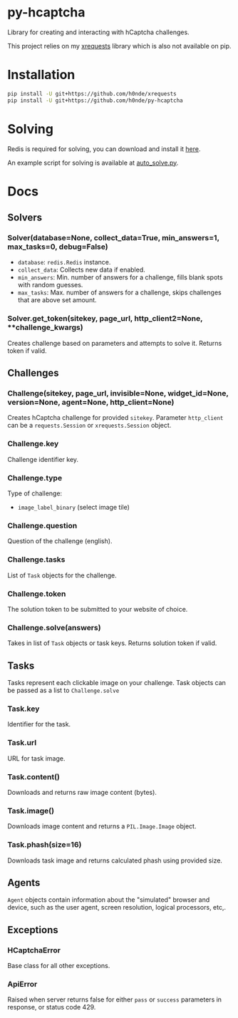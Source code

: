 # py-hcaptcha
 
Library for creating and interacting with hCaptcha challenges.

This project relies on my [xrequests](https://github.com/h0nde/xrequests) library which is also not available on pip.

# Installation
```bash
pip install -U git+https://github.com/h0nde/xrequests
pip install -U git+https://github.com/h0nde/py-hcaptcha
```

# Solving
Redis is required for solving, you can download and install it [here](https://redislabs.com/blog/redis-on-windows-10/).

An example script for solving is available at [auto_solve.py](https://github.com/h0nde/py-hcaptcha/blob/main/examples/auto_solve.py).

# Docs

## Solvers
### Solver(database=None, collect_data=True, min_answers=1, max_tasks=0, debug=False)
- `database`: `redis.Redis` instance.
- `collect_data`: Collects new data if enabled.
- `min_answers`: Min. number of answers for a challenge, fills blank spots with random guesses.
- `max_tasks`: Max. number of answers for a challenge, skips challenges that are above set amount.

### Solver.get_token(sitekey, page_url, http_client2=None, **challenge_kwargs)
Creates challenge based on parameters and attempts to solve it. Returns token if valid.

## Challenges
### Challenge(sitekey, page_url, invisible=None, widget_id=None, version=None, agent=None, http_client=None)
Creates hCaptcha challenge for provided `sitekey`. Parameter `http_client` can be a `requests.Session` or `xrequests.Session` object.

### Challenge.key
Challenge identifier key.

### Challenge.type
Type of challenge:
- `image_label_binary` (select image tile)

### Challenge.question
Question of the challenge (english).

### Challenge.tasks
List of `Task` objects for the challenge.

### Challenge.token
The solution token to be submitted to your website of choice.

### Challenge.solve(answers)
Takes in list of `Task` objects or task keys.
Returns solution token if valid.

## Tasks
Tasks represent each clickable image on your challenge. Task objects can be passed as a list to `Challenge.solve`

### Task.key
Identifier for the task.

### Task.url
URL for task image.

### Task.content()
Downloads and returns raw image content (bytes).

### Task.image()
Downloads image content and returns a `PIL.Image.Image` object.

### Task.phash(size=16)
Downloads task image and returns calculated phash using provided size.

## Agents
`Agent` objects contain information about the "simulated" browser and device, such as the user agent, screen resolution, logical processors, etc,.

## Exceptions

### HCaptchaError
Base class for all other exceptions.

### ApiError
Raised when server returns false for either `pass` or `success` parameters in response, or status code 429.
